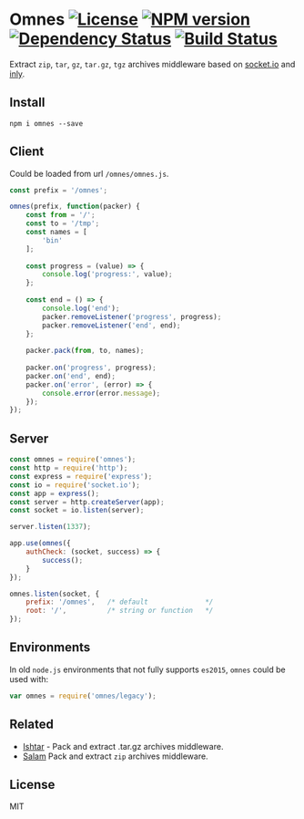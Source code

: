 # Omnes [![License][LicenseIMGURL]][LicenseURL] [![NPM version][NPMIMGURL]][NPMURL] [![Dependency Status][DependencyStatusIMGURL]][DependencyStatusURL] [![Build Status][BuildStatusIMGURL]][BuildStatusURL]

Extract `zip`, `tar`, `gz`, `tar.gz`, `tgz` archives middleware based on [socket.io](http://socket.io "Socket.io") and [inly](https://github.com/coderaiser/node-inly "Inly").

## Install

```
npm i omnes --save
```

## Client

Could be loaded from url `/omnes/omnes.js`.

```js
const prefix = '/omnes';

omnes(prefix, function(packer) {
    const from = '/';
    const to = '/tmp';
    const names = [
        'bin'
    ];
    
    const progress = (value) => {
        console.log('progress:', value);
    };
    
    const end = () => {
        console.log('end');
        packer.removeListener('progress', progress);
        packer.removeListener('end', end);
    };
    
    packer.pack(from, to, names);
    
    packer.on('progress', progress);
    packer.on('end', end);
    packer.on('error', (error) => {
        console.error(error.message);
    });
});

```

## Server

```js
const omnes = require('omnes');
const http = require('http');
const express = require('express');
const io = require('socket.io');
const app = express();
const server = http.createServer(app);
const socket = io.listen(server);

server.listen(1337);

app.use(omnes({
    authCheck: (socket, success) => {
        success();
    }
});

omnes.listen(socket, {
    prefix: '/omnes',   /* default              */
    root: '/',          /* string or function   */
});
```

## Environments

In old `node.js` environments that not fully supports `es2015`, `omnes` could be used with:

```js
var omnes = require('omnes/legacy');
```

## Related

- [Ishtar](https://github.com/coderaiser/node-ishtar "Ishtar") - Pack and extract .tar.gz archives middleware.
- [Salam](https://github.com/coderaiser/node-salam "Salam") Pack and extract `zip` archives middleware.

## License

MIT

[NPMIMGURL]:                https://img.shields.io/npm/v/omnes.svg?style=flat
[DependencyStatusIMGURL]:   https://img.shields.io/gemnasium/cloudcmd/node-omnes.svg?style=flat
[LicenseIMGURL]:            https://img.shields.io/badge/license-MIT-317BF9.svg?style=flat
[NPMURL]:                   https://npmjs.org/package/omnes "npm"
[DependencyStatusURL]:      https://gemnasium.com/cloudcmd/node-omnes "Dependency Status"
[LicenseURL]:               https://tldrlegal.com/license/mit-license "MIT License"

[BuildStatusURL]:           https://travis-ci.org/cloudcmd/node-omnes  "Build Status"
[BuildStatusIMGURL]:        https://img.shields.io/travis/cloudcmd/node-omnes/master.svg?style=flat

